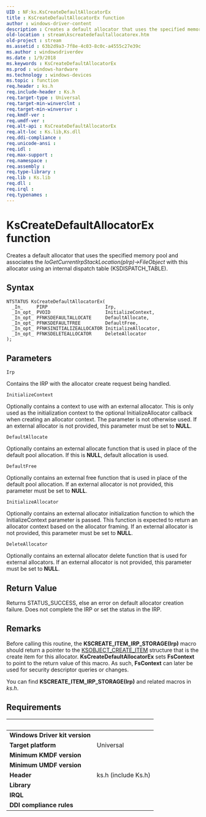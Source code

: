```yaml
---
UID : NF:ks.KsCreateDefaultAllocatorEx
title : KsCreateDefaultAllocatorEx function
author : windows-driver-content
description : Creates a default allocator that uses the specified memory pool and associates the IoGetCurrentIrpStackLocation(pIrp)-&gt;FileObject with this allocator using an internal dispatch table (KSDISPATCH_TABLE).
old-location : stream\kscreatedefaultallocatorex.htm
old-project : stream
ms.assetid : 63b2d9a3-7f8e-4c03-8c0c-a4555c27e39c
ms.author : windowsdriverdev
ms.date : 1/9/2018
ms.keywords : KsCreateDefaultAllocatorEx
ms.prod : windows-hardware
ms.technology : windows-devices
ms.topic : function
req.header : ks.h
req.include-header : Ks.h
req.target-type : Universal
req.target-min-winverclnt : 
req.target-min-winversvr : 
req.kmdf-ver : 
req.umdf-ver : 
req.alt-api : KsCreateDefaultAllocatorEx
req.alt-loc : Ks.lib,Ks.dll
req.ddi-compliance : 
req.unicode-ansi : 
req.idl : 
req.max-support : 
req.namespace : 
req.assembly : 
req.type-library : 
req.lib : Ks.lib
req.dll : 
req.irql : 
req.typenames : 
---
```



# KsCreateDefaultAllocatorEx function
Creates a default allocator that uses the specified memory pool and associates the <i>IoGetCurrentIrpStackLocation(pIrp)-&gt;FileObject</i> with this allocator using an internal dispatch table (KSDISPATCH_TABLE).

## Syntax

````
NTSTATUS KsCreateDefaultAllocatorEx(
  _In_     PIRP                     Irp,
  _In_opt_ PVOID                    InitializeContext,
  _In_opt_ PFNKSDEFAULTALLOCATE     DefaultAllocate,
  _In_opt_ PFNKSDEFAULTFREE         DefaultFree,
  _In_opt_ PFNKSINITIALIZEALLOCATOR InitializeAllocator,
  _In_opt_ PFNKSDELETEALLOCATOR     DeleteAllocator
);
````

## Parameters

`Irp`

Contains the IRP with the allocator create request being handled.

`InitializeContext`

Optionally contains a context to use with an external allocator. This is only used as the initialization context to the optional InitializeAllocator callback when creating an allocator context. The parameter is not otherwise used. If an external allocator is not provided, this parameter must be set to <b>NULL</b>.

`DefaultAllocate`

Optionally contains an external allocate function that is used in place of the default pool allocation. If this is <b>NULL</b>, default allocation is used.

`DefaultFree`

Optionally contains an external free function that is used in place of the default pool allocation. If an external allocator is not provided, this parameter must be set to <b>NULL</b>.

`InitializeAllocator`

Optionally contains an external allocator initialization function to which the InitializeContext parameter is passed. This function is expected to return an allocator context based on the allocator framing. If an external allocator is not provided, this parameter must be set to <b>NULL</b>.

`DeleteAllocator`

Optionally contains an external allocator delete function that is used for external allocators.  If an external allocator is not provided, this parameter must be set to <b>NULL</b>.


## Return Value

Returns STATUS_SUCCESS, else an error on default allocator creation failure. Does not complete the IRP or set the status in the IRP.

## Remarks

Before calling this routine, the <b>KSCREATE_ITEM_IRP_STORAGE(Irp)</b> macro should return a pointer to the <a href="..\ks\ns-ks-ksobject_create_item.md">KSOBJECT_CREATE_ITEM</a> structure that is the create item for this allocator. <b>KsCreateDefaultAllocatorEx</b> sets <b>FsContext</b> to point to the return value of this macro. As such, <b>FsContext</b> can later be used for security descriptor queries or changes.

You can find <b>KSCREATE_ITEM_IRP_STORAGE(Irp)</b> and related macros in <i>ks.h</i>.</p>

## Requirements
| &nbsp; | &nbsp; |
| ---- |:---- |
| **Windows Driver kit version** |  |
| **Target platform** | Universal |
| **Minimum KMDF version** |  |
| **Minimum UMDF version** |  |
| **Header** | ks.h (include Ks.h) |
| **Library** |  |
| **IRQL** |  |
| **DDI compliance rules** |  |